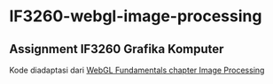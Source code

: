 # IF3260-webgl-image-processing
## Assignment IF3260 Grafika Komputer
Kode diadaptasi dari [WebGL Fundamentals chapter Image Processing](https://webglfundamentals.org/webgl/lessons/webgl-image-processing.html)
